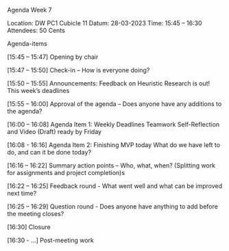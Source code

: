 Agenda Week 7 

Location: 		DW PC1 Cubicle 11
Datum: 		    28-03-2023
Time: 		    15:45 – 16:30 
Attendees:		50 Cents



Agenda-items 

[15:45 – 15:47]		Opening by chair

[15:47 – 15:50]		Check-in – How is everyone doing?

[15:50 – 15:55]		Announcements:
				        Feedback on Heuristic Research is out!
				        This week’s deadlines

[15:55 – 16:00]     Approval of the agenda – Does anyone have any additions to the agenda?

[16:00 – 16:08]		Agenda Item 1: Weekly Deadlines
				        Teamwork Self-Reflection and Video (Draft) ready by Friday

[16:08 - 16:16]		Agenda Item 2: Finishing MVP today
				        What do we have left to do, and can it be done today?

[16:16 – 16:22]		Summary action points – Who, what, when?
				        (Splitting work for assignments and project completion)s

[16:22 – 16:25]     Feedback round - What went well and what can be improved next time?

[16:25 – 16:29]     Question round - Does anyone have anything to add before the meeting closes?

[16:30]			    Closure

[16:30 - …]			Post-meeting work 


